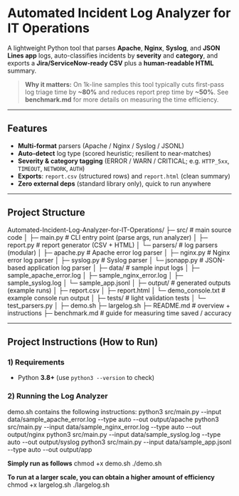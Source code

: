 # Automated Incident Log Analyzer for IT Operations

A lightweight Python tool that parses **Apache**, **Nginx**, **Syslog**, and **JSON Lines app** logs, auto-classifies incidents by **severity** and **category**, and exports a **Jira/ServiceNow-ready CSV** plus a **human-readable HTML** summary.

> **Why it matters:** On 1k-line samples this tool typically cuts first-pass log triage time by **~80%** and reduces report prep time by **~50%**. See **benchmark.md** for more details on measuring the time efficiency.

---

## Features
- **Multi-format** parsers (Apache / Nginx / Syslog / JSONL)
- **Auto-detect** log type (scored heuristic; resilient to near-matches)
- **Severity & category tagging** (ERROR / WARN / CRITICAL; e.g. `HTTP_5xx`, `TIMEOUT`, `NETWORK`, `AUTH`)
- **Exports**: `report.csv` (structured rows) and `report.html` (clean summary)
- **Zero external deps** (standard library only), quick to run anywhere

---
## Project Structure
Automated-Incident-Log-Analyzer-for-IT-Operations/
  ├─ src/                        # main source code
  │   ├─ main.py                 # CLI entry point (parse args, run analyzer)
  │   ├─ report.py               # report generator (CSV + HTML)
  │   └─ parsers/                # log parsers (modular)
  │       ├─ apache.py           # Apache error log parser
  │       ├─ nginx.py            # Nginx error log parser
  │       ├─ syslog.py           # Syslog parser
  │       └─ jsonapp.py          # JSON-based application log parser
  │
  ├─ data/                       # sample input logs
  │   ├─ sample_apache_error.log
  │   ├─ sample_nginx_error.log
  │   ├─ sample_syslog.log
  │   └─ sample_app.jsonl
  │
  ├─ output/                     # generated outputs (example runs)
  │   ├─ report.csv
  │   ├─ report.html
  │   └─ demo_console.txt        # example console run output
  │
  ├─ tests/                      # light validation tests
  │   └─ test_parsers.py
  │
  ├─ demo.sh
  ├─ largelog.sh
  ├─ README.md                   # overview + instructions
  ├─ benchmark.md                # guide for measuring time saved / accuracy

___

## Project Instructions (How to Run)

### 1) Requirements
- Python **3.8+** (use `python3 --version` to check)

### 2) Running the Log Analyzer
demo.sh contains the following instructions:
python3 src/main.py --input data/sample_apache_error.log --type auto --out output/apache
python3 src/main.py --input data/sample_nginx_error.log  --type auto --out output/nginx
python3 src/main.py --input data/sample_syslog.log       --type auto --out output/syslog
python3 src/main.py --input data/sample_app.jsonl        --type auto --out output/app

**Simply run as follows**
chmod +x demo.sh
./demo.sh

**To run at a larger scale, you can obtain a higher amount of efficiency**
chmod +x largelog.sh
./largelog.sh
